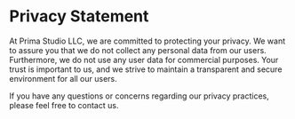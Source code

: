 # Privacy Statement

At Prima Studio LLC, we are committed to protecting your privacy. We want to assure you that we do not collect any personal data from our users. Furthermore, we do not use any user data for commercial purposes. Your trust is important to us, and we strive to maintain a transparent and secure environment for all our users.

If you have any questions or concerns regarding our privacy practices, please feel free to contact us.
